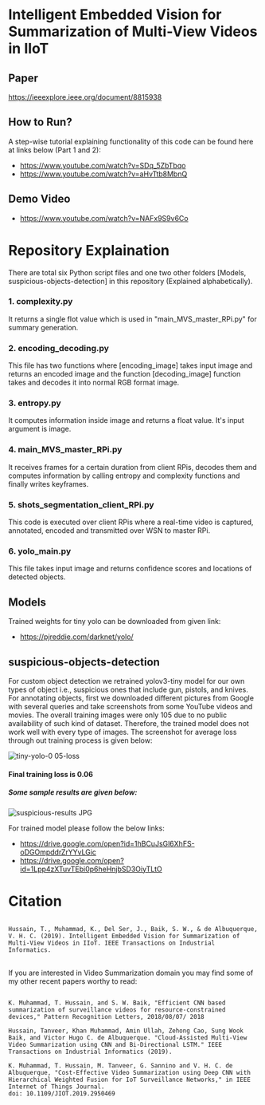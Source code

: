 # Intelligent Embedded Vision for Summarization of Multi-View Videos in IIoT

## Paper
https://ieeexplore.ieee.org/document/8815938



## How to Run? 
A step-wise tutorial explaining functionality of this code can be found here at links below (Part 1 and 2):
 - https://www.youtube.com/watch?v=SDq_5ZbTbqo
 - https://www.youtube.com/watch?v=aHvTtb8MbnQ
 
## Demo Video
 - https://www.youtube.com/watch?v=NAFx9S9v6Co


# Repository Explaination
There are total six Python script files and one two other folders [Models, suspicious-objects-detection] in this repository (Explained alphabetically).

### 1. complexity.py

It returns a single flot value which is used in "main_MVS_master_RPi.py" for summary generation.

### 2. encoding_decoding.py

This file has two functions where [encoding_image] takes input image and returns an encoded image and the function [decoding_image] function takes and decodes it into normal RGB format image.

### 3. entropy.py

It computes information inside image and returns a float value. It's input argument is image.

### 4. main_MVS_master_RPi.py

It receives frames for a certain duration from client RPis, decodes them and computes information by calling entropy and complexity functions and finally writes keyframes.

### 5. shots_segmentation_client_RPi.py

This code is executed over client RPis where a real-time video is captured, annotated, encoded and transmitted over WSN to master RPi.

### 6. yolo_main.py

This file takes input image and returns confidence scores and locations of detected objects.

## Models

Trained weights for tiny yolo can be downloaded from given link:
- https://pjreddie.com/darknet/yolo/

## suspicious-objects-detection

For custom object detection we retrained yolov3-tiny model for our own types of object i.e., suspicious ones that include gun, pistols, and knives. For annotating objects, first we downloaded different pictures from Google with several queries and take screenshots from some YouTube videos and movies. The overall training images were only 105 due to no public availability of such kind of dataset. Therefore, the trained model does not work well with every type of images.
The screenshot for average loss through out training process is given below:

![tiny-yolo-0 05-loss](https://user-images.githubusercontent.com/40714349/64930457-e49b6400-d86b-11e9-9635-a5dd00e25b24.png)

#### Final training loss is 0.06

##### Some sample results are given below:

![suspicious-results JPG](https://user-images.githubusercontent.com/40714349/64930635-a0a95e80-d86d-11e9-9b85-c5464df75b3a.png)

For trained model please follow the below links:

- https://drive.google.com/open?id=1hBCuJsGl6XhFS-oDGOmpddrZrYYvLGic
- https://drive.google.com/open?id=1Lpp4zXTuvTEbi0p6heHnjbSD3OiyTLtO

# Citation
<pre>
<code>
Hussain, T., Muhammad, K., Del Ser, J., Baik, S. W., & de Albuquerque, V. H. C. (2019). Intelligent Embedded Vision for Summarization of Multi-View Videos in IIoT. IEEE Transactions on Industrial Informatics.
</code>
</pre>

If you are interested in Video Summarization domain you may find some of my other recent papers worthy to read:

<pre>
<code>
K. Muhammad, T. Hussain, and S. W. Baik, "Efficient CNN based summarization of surveillance videos for resource-constrained devices," Pattern Recognition Letters, 2018/08/07/ 2018

Hussain, Tanveer, Khan Muhammad, Amin Ullah, Zehong Cao, Sung Wook Baik, and Victor Hugo C. de Albuquerque. "Cloud-Assisted Multi-View Video Summarization using CNN and Bi-Directional LSTM." IEEE Transactions on Industrial Informatics (2019).

K. Muhammad, T. Hussain, M. Tanveer, G. Sannino and V. H. C. de Albuquerque, "Cost-Effective Video Summarization using Deep CNN with Hierarchical Weighted Fusion for IoT Surveillance Networks," in IEEE Internet of Things Journal.
doi: 10.1109/JIOT.2019.2950469
</code>
</pre>
